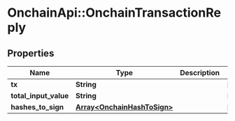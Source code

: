 # OnchainApi::OnchainTransactionReply

## Properties
Name | Type | Description | Notes
------------ | ------------- | ------------- | -------------
**tx** | **String** |  | [optional] 
**total_input_value** | **String** |  | [optional] 
**hashes_to_sign** | [**Array&lt;OnchainHashToSign&gt;**](OnchainHashToSign.md) |  | [optional] 


